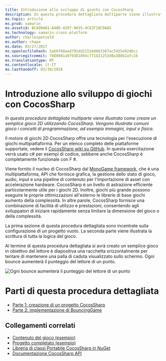 ```yaml
---
title: Introduzione allo sviluppo di giochi con CocosSharp
description: In questa procedura dettagliata multiparte viene illustrato come creare un semplice gioco 2D utilizzando CocosSharp. Vengono illustrate comuni gioco i concetti di programmazione, ad esempio immagini, input e fisica.
ms.topic: article
ms.prod: xamarin
ms.assetid: BCA99A61-A48D-4207-9A35-4C62F10C9AA5
ms.technology: xamarin-cross-platform
author: charlespetzold
ms.author: chape
ms.date: 03/27/2017
ms.openlocfilehash: 5ab6f68aed791dd21516d663367ac5435e92d6cc
ms.sourcegitcommit: 7b88081a979381094c771421253d8a388b2afc16
ms.translationtype: MT
ms.contentlocale: it-IT
ms.lasthandoff: 03/30/2018
---
```

# <a name="introduction-to-game-development-with-cocossharp"></a>Introduzione allo sviluppo di giochi con CocosSharp

_In questa procedura dettagliata multiparte viene illustrato come creare un semplice gioco 2D utilizzando CocosSharp. Vengono illustrate comuni gioco i concetti di programmazione, ad esempio immagini, input e fisica._

Il motore di giochi 2D CocosSharp offre una tecnologia per l'esecuzione di giochi multipiattaforma. Per un elenco completo delle piattaforme supportate, vedere il [CocosSharp wiki su GitHub](https://github.com/mono/CocosSharp/wiki). In questa esercitazione verrà usato c# per esempi di codice, sebbene anche CocosSharp è completamente funzionale con F #.

Viene fornito il nucleo di CocosSharp dal [MonoGame framework](http://www.monogame.net/), che è una multipiattaforma, API che fornisce grafica, la gestione dello stato di gioco, audio, input e una pipeline di contenuto per l'importazione di asset con accelerazione hardware. CocosSharp è un livello di astrazione efficiente particolarmente utile per i giochi 2D. Inoltre, giochi più grande possono eseguire le proprie ottimizzazioni all'esterno le librerie di base giochi aumento della complessità. In altre parole, CocosSharp fornisce una combinazione di facilità di utilizzo e prestazioni, consentendo agli sviluppatori di iniziare rapidamente senza limitare la dimensione del gioco o della complessità.

La prima sezione di questa procedura dettagliata sono incentrate sulla configurazione di un progetto vuoto.  La seconda parte viene illustrata la scrittura di tutta la logica del gioco. 

Al termine di questa procedura dettagliata si avrà creato un semplice gioco in obiettivo del lettore è diapositiva una racchetta orizzontalmente per tentare di mantenere una palla di caduta visualizzato sullo schermo. Ogni bounce aumenterà il punteggio del lettore di un punto.

![](images/image1.png "Ogni bounce aumenterà il punteggio del lettore di un punto")

# <a name="walkthrough-parts"></a>Parti di questa procedura dettagliata

* [Parte 1: creazione di un progetto CocosSharp](~/graphics-games/cocossharp/first-game/part1.md)
* [Parte 2: implementazione di BouncingGame](~/graphics-games/cocossharp/first-game/part2.md)

## <a name="related-links"></a>Collegamenti correlati

- [Contenuto del gioco (esempio)](https://github.com/xamarin/mobile-samples/blob/master/BouncingGame/Resources/Content.zip?raw=true)
- [Progetto completato (esempio)](https://developer.xamarin.com/samples/mobile/BouncingGame/)
- [Libreria di classi Portabile CocosSharp in NuGet](http://www.nuget.org/packages/CocosSharp.PCL.Shared/)
- [Documentazione CocosSharp API](https://developer.xamarin.com/api/namespace/CocosSharp/)
